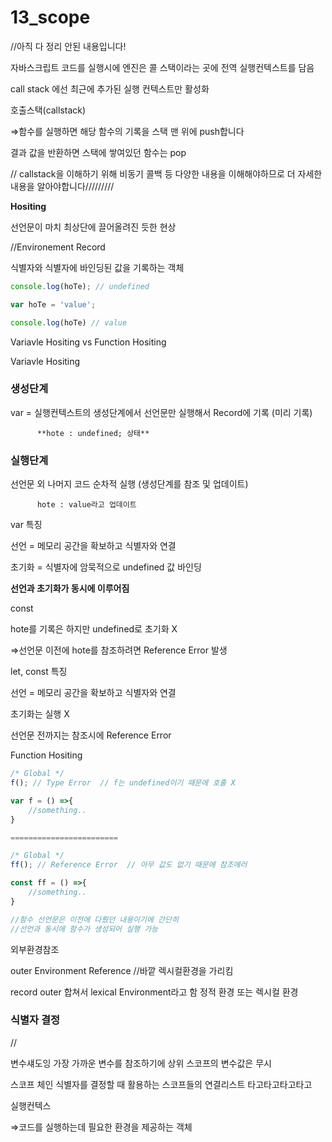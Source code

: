 # 13_scope

//아직 다 정리 안된 내용입니다!

자바스크립트 코드를 실행시에  엔진은 콜 스택이라는 곳에 전역 실행컨텍스트를 담음

call stack 에선 최근에 추가된 실행 컨텍스트만 활성화 

호출스택(callstack) 

⇒함수를 실행하면 해당 함수의 기록을 스택 맨 위에 push합니다 

 결과 값을 반환하면 스택에 쌓여있던 함수는 pop

// callstack을 이해하기 위해 비동기 콜백 등 다양한 내용을 이해해야하므로 더 자세한 내용을 알아야합니다/////////

**Hositing**

선언문이 마치 최상단에 끌어올려진 듯한 현상

//Environement Record

식별자와 식별자에 바인딩된 값을 기록하는 객체

 

```jsx
console.log(hoTe); // undefined

var hoTe = 'value';

console.log(hoTe) // value
```

Variavle Hositing vs Function Hositing

Variavle Hositing

### 생성단계

var = 실행컨텍스트의 생성단계에서 선언문만 실행해서 Record에 기록 (미리 기록)

          **hote : undefined; 상태**

### 실행단계

선언문 외 나머지 코드 순차적 실행 (생성단계를 참조 및 업데이트)

          hote : value라고 업데이트

var 특징

선언 = 메모리 공간을 확보하고 식별자와 연결

초기화 = 식별자에 암묵적으로 undefined 값 바인딩

**선언과 초기화가 동시에 이루어짐**

const

hote를 기록은 하지만 undefined로 초기화 X

⇒선언문 이전에 hote를 참조하려면 Reference Error 발생

let, const  특징

선언 = 메모리 공간을 확보하고 식별자와 연결

초기화는 실행 X

선언문 전까지는 참조시에 Reference Error 

Function Hositing

```jsx
/* Global */
f(); // Type Error  // f는 undefined이기 때문에 호출 X

var f = () =>{
	//something..
}

========================

/* Global */
ff(); // Reference Error  // 아무 값도 없기 때문에 참조에러

const ff = () =>{
	//something..
}

//함수 선언문은 이전에 다뤘던 내용이기에 간단히
//선언과 동시에 함수가 생성되어 실행 가능
```

외부환경참조

outer Environment Reference //바깥 렉시컬환경을 가리킴 

record outer 합쳐서 lexical Environment라고 함 정적 환경 또는 렉시컬 환경

### **식별자 결정**

//

변수섀도잉 가장 가까운 변수를 참조하기에 상위 스코프의 변수값은 무시

스코프 체인 식별자를 결정할 때 활용하는 스코프들의 연결리스트 타고타고타고타고

실행컨텍스

⇒코드를 실행하는데 필요한 환경을 제공하는 객체